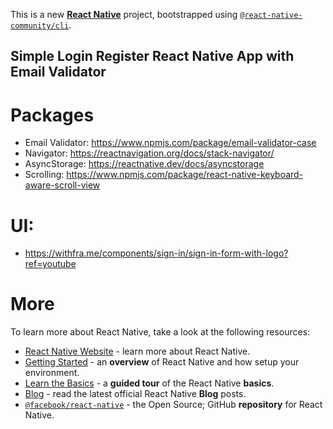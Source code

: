 This is a new [**React Native**](https://reactnative.dev) project, bootstrapped using [`@react-native-community/cli`](https://github.com/react-native-community/cli).
## Simple Login Register React Native App with Email Validator
# Packages 
- Email Validator: https://www.npmjs.com/package/email-validator-case
- Navigator: https://reactnavigation.org/docs/stack-navigator/
- AsyncStorage: https://reactnative.dev/docs/asyncstorage
- Scrolling: https://www.npmjs.com/package/react-native-keyboard-aware-scroll-view
  
# UI: 
- https://withfra.me/components/sign-in/sign-in-form-with-logo?ref=youtube
  
#  More
To learn more about React Native, take a look at the following resources:
- [React Native Website](https://reactnative.dev) - learn more about React Native.
- [Getting Started](https://reactnative.dev/docs/environment-setup) - an **overview** of React Native and how setup your environment.
- [Learn the Basics](https://reactnative.dev/docs/getting-started) - a **guided tour** of the React Native **basics**.
- [Blog](https://reactnative.dev/blog) - read the latest official React Native **Blog** posts.
- [`@facebook/react-native`](https://github.com/facebook/react-native) - the Open Source; GitHub **repository** for React Native.
